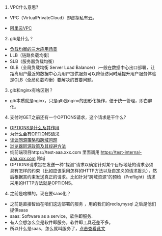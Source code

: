 
1. VPC什么意思?

* VPC（VirtualPrivateCloud）即虚拟私有云。

* [阿里云VPC](https://www.huaweicloud.com/zhishi/1584598122547.html)

2. glb是什么？
* [负载均衡的三大应用场景](https://m.yisu.com/news/id_458.html)
* LLB（链路负载均衡）
* SLB（服务器负载均衡）
* GLB（全局负载均衡 Server Load Balancer）:一般在数据中心出口部署，让距离用户最近的数据中心为用户提供服务可以降低访问时延提升用户服务体验是GLB（全局负载均衡）要解决的首要问题。

3. glb和nginx有啥区别？
* glb本质就是nginx，只是glb是nginx的图形化操作，便于统一管理，即白屏化。

4. 支付时GET之前还有一个OPTIONS请求，这个请求是干什么?
* [OPTIONS是什么及其作用](https://www.zhihu.com/question/40292779)
* [为什么会有OPTIONS请求](https://cloud.tencent.com/developer/article/1046663)
* [谈谈同源策略和跨域问题](https://www.cnblogs.com/chaoyuehedy/p/5556557.html)
* [浏览器同源政策及其规避方法](http://www.ruanyifeng.com/blog/2016/04/same-origin-policy.html)
* 纯前端项目https://test-aaa.xxx.com 里面调用 https://test-internal-aaa.xxx.com 跨域
* OPTIONS请求旨在发送一种“探测”请求以确定针对某个目标地址的请求必须具有怎样的约束（比如应该采用怎样的HTTP方法以及自定义的请求报头），然后根据其约束发送真正的请求。比如针对“跨域资源”的预检（Preflight）请求采用的HTTP方法就是OPTIONS。

4. 之前是啥样的，现在要saas化？
* 之前是直接智齿在咱们这边部署的服务 ，用的我们的redis,mysql  之后是他们提供saas
* saas: Software as a service，软件即服务.
* 有人会想怎么会是软件即服务，软件即工具还差不多。
* 所以什么是saas，怎么就叫服务了，[点击查看此文](https://www.zhihu.com/question/35087138)




